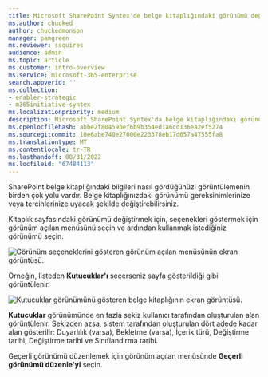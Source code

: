 ```yaml
---
title: Microsoft SharePoint Syntex'de belge kitaplığındaki görünümü değiştirme
ms.author: chucked
author: chuckedmonson
manager: pamgreen
ms.reviewer: ssquires
audience: admin
ms.topic: article
ms.customer: intro-overview
ms.service: microsoft-365-enterprise
search.appverid: ''
ms.collection:
- enabler-strategic
- m365initiative-syntex
ms.localizationpriority: medium
description: Microsoft SharePoint Syntex'da belge kitaplığındaki görünümü değiştirmeyi öğrenin.
ms.openlocfilehash: abbe2f80459bef6b9b354ed1a6cd136ea2ef5274
ms.sourcegitcommit: 10e6abe740e27000e223378eb17d657a47555fa8
ms.translationtype: MT
ms.contentlocale: tr-TR
ms.lasthandoff: 08/31/2022
ms.locfileid: "67484113"
---
```

SharePoint belge kitaplığındaki bilgileri nasıl gördüğünüzi görüntülemenin birden çok yolu vardır. Belge kitaplığınızdaki görünümü gereksinimlerinize veya tercihlerinize uyacak şekilde değiştirebilirsiniz.

Kitaplık sayfasındaki görünümü değiştirmek için, seçenekleri göstermek için görünüm açılan menüsünü seçin ve ardından kullanmak istediğiniz görünümü seçin.

   ![Görünüm seçeneklerini gösteren görünüm açılan menüsünün ekran görüntüsü.](../media/content-understanding/document-library-view-menu.png) 

Örneğin, listeden **Kutucuklar'ı** seçerseniz sayfa gösterildiği gibi görüntülenir.

   ![Kutucuklar görünümünü gösteren belge kitaplığının ekran görüntüsü.](../media/content-understanding/document-library-tiles-view.png) 

**Kutucuklar** görünümünde en fazla sekiz kullanıcı tarafından oluşturulan alan görüntülenir. Sekizden azsa, sistem tarafından oluşturulan dört adede kadar alan gösterilir: Duyarlılık (varsa), Bekletme (varsa), İçerik türü, Değiştirme tarihi, Değiştirme tarihi ve Sınıflandırma tarihi.

Geçerli görünümü düzenlemek için görünüm açılan menüsünde **Geçerli görünümü düzenle'yi** seçin.
